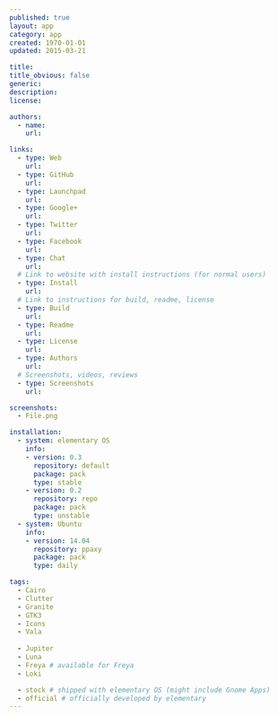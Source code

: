 ```yaml
---
published: true
layout: app
category: app
created: 1970-01-01
updated: 2015-03-21

title: 
title_obvious: false
generic: 
description:
license:

authors: 
  - name:
    url: 

links:
  - type: Web
    url: 
  - type: GitHub
    url: 
  - type: Launchpad
    url: 
  - type: Google+
    url: 
  - type: Twitter
    url:
  - type: Facebook
    url: 
  - type: Chat
    url: 
  # Link to website with install instructions (for normal users)
  - type: Install
    url: 
  # Link to instructions for build, readme, license
  - type: Build
    url: 
  - type: Readme
    url:
  - type: License
    url:
  - type: Authors
    url: 
  # Screenshots, videos, reviews
  - type: Screenshots
    url: 

screenshots:
  - File.png

installation:
  - system: elementary OS
    info: 
    - version: 0.3
      repository: default
      package: pack
      type: stable
    - version: 0.2
      repository: repo
      package: pack
      type: unstable
  - system: Ubuntu
    info: 
    - version: 14.04
      repository: ppaxy
      package: pack
      type: daily

tags:
  - Cairo
  - Clutter
  - Granite
  - GTK3
  - Icons
  - Vala
  
  - Jupiter
  - Luna
  - Freya # available for Freya
  - Loki

  - stock # shipped with elementary OS (might include Gnome Apps)
  - official # officially developed by elementary
---
```


